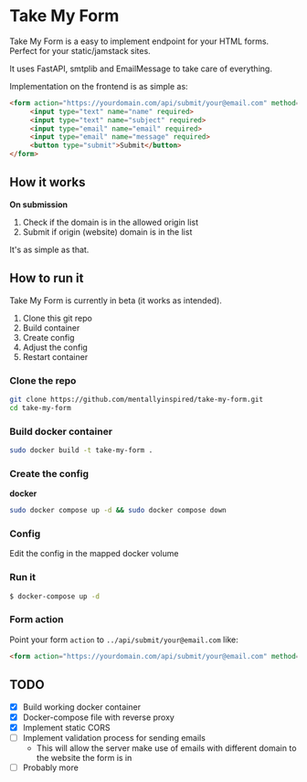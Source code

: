 # Take My Form

Take My Form is a easy to implement endpoint for your HTML forms.
Perfect for your static/jamstack sites.

It uses FastAPI, smtplib and EmailMessage to take care of everything.

Implementation on the frontend is as simple as:
```html
<form action="https://yourdomain.com/api/submit/your@email.com" method="POST">
     <input type="text" name="name" required>
     <input type="text" name="subject" required>
     <input type="email" name="email" required>
     <input type="email" name="message" required>
     <button type="submit">Submit</button>
</form> 
```

## How it works
**On submission**
1. Check if the domain is in the allowed origin list
2. Submit if origin (website) domain is in the list

It's as simple as that.


## How to run it
Take My Form is currently in beta (it works as intended).

1. Clone this git repo
2. Build container
3. Create config
4. Adjust the config
5. Restart container

### Clone the repo
```bash
git clone https://github.com/mentallyinspired/take-my-form.git
cd take-my-form
```

### Build docker container
```bash
sudo docker build -t take-my-form .
```

### Create the config
**docker**
```bash
sudo docker compose up -d && sudo docker compose down
```

### Config
Edit the config in the mapped docker volume

### Run it
```bash
$ docker-compose up -d
```

### Form action
Point your form `action` to `../api/submit/your@email.com` like:
```html
<form action="https://yourdomain.com/api/submit/your@email.com" method="POST">
```




## TODO
- [x] Build working docker container
- [x] Docker-compose file with reverse proxy
- [x] Implement static CORS
- [ ] Implement validation process for sending emails
    - This will allow the server make use of emails with different domain to the website the form is in
- [ ] Probably more
